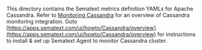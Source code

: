 This directory contains the Sematext metrics definition YAMLs for Apache Cassandra.  Refer to [Monitoring Cassandra](https://sematext.com/docs/integration/cassandra/) for an overview of 
Cassandra monitoring integration. Goto [https://apps.sematext.com/ui/howto/Cassandra/overview](https://apps.sematext.com/ui/howto/Cassandra/overview) for instructions to install & set up Sematext Agent to monitor Cassandra cluster.